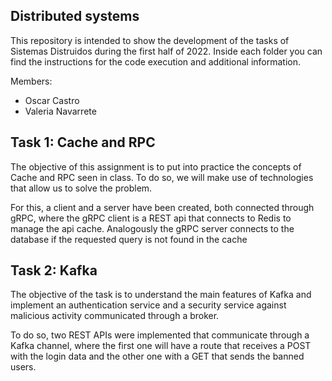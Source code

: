 ## Distributed systems 

This repository is intended to show the development of the tasks of Sistemas Distruidos during the first half of 2022.
Inside each folder you can find the instructions for the code execution and additional information.

Members:
- Oscar Castro
- Valeria Navarrete

## Task 1: Cache and RPC

The objective of this assignment is to put into practice the concepts of Cache and RPC seen in class. To do so, we will make use of technologies that allow us to solve the problem.

For this, a client and a server have been created, both connected through gRPC, where the gRPC client is a REST api that connects to Redis to manage the api cache. Analogously the gRPC server connects to the database if the requested query is not found in the cache

## Task 2: Kafka

The objective of the task is to understand the main features of Kafka and implement an authentication service and a security service against malicious activity communicated through a broker.

To do so, two REST APIs were implemented that communicate through a Kafka channel, where the first one will have a route that receives a POST with the login data and the other one with a GET that sends the banned users.
